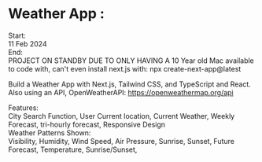 # Weather App :

Start: </br>
11 Feb 2024</br>
End:</br>
PROJECT ON STANDBY DUE TO ONLY HAVING A 10 Year old Mac available to code with, can't even install next.js with: npx create-next-app@latest</br>

Build a Weather App with Next.js, Tailwind CSS, and TypeScript and React. </br>
Also using an API, OpenWeatherAPI: https://openweathermap.org/api </br>

Features:</br>
City Search Function, User Current location, Current Weather, Weekly Forecast, tri-hourly forecast, Responsive Design</br>
Weather Patterns Shown: </br>
Visibility, Humidity, Wind Speed, Air Pressure, Sunrise, Sunset, Future Forecast, Temperature, Sunrise/Sunset, 
